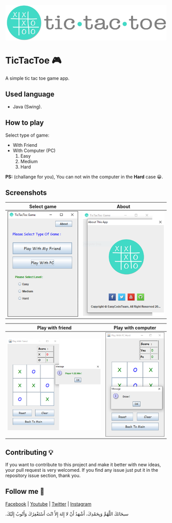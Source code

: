 ![tictactoe img](screenshot/TicTacToe-photo-logo.jpg)
# TicTacToe 🎮
A simple tic tac toe game app.

## Used language
* Java (Swing).

## How to play
Select type of game:
* With Friend
* With Computer (PC)
  1. Easy
  2. Medium
  3. Hard
  
**PS:** (challange for you), You can not win the computer in the **Hard** case 😀.

## Screenshots
Select game                |  About
:-------------------------:|:-------------------------:
![select game img](screenshot/select-game.PNG)  |  ![about img](screenshot/about.PNG)

Play with friend           |  Play with computer
:-------------------------:|:-------------------------:
![select game img](screenshot/play-with-friend.PNG)  |  ![about img](screenshot/play-with-pc.PNG)


## Contributing 💡
If you want to contribute to this project and make it better with new ideas, your pull request is very welcomed.
If you find any issue just put it in the repository issue section, thank you.

## Follow me 🎯
<a href="https://www.facebook.com/ZegaiBlog">Facebook</a> | <a href="https://www.youtube.com/HouariZegai">Youtube</a> | <a href="https://www.twitter.com/HouariZegai">Twitter</a> | <a href="https://www.instagram.com/HouariZegai">Instagram</a>

.سبحَانَكَ اللَّهُمَّ وَبِحَمْدِكَ، أَشْهَدُ أَنْ لا إِلهَ إِلأَ انْتَ أَسْتَغْفِرُكَ وَأَتْوبُ إِلَيْكَ
